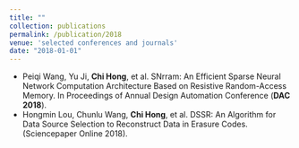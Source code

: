 ```yaml
---
title: ""
collection: publications
permalink: /publication/2018
venue: 'selected conferences and journals'
date: "2018-01-01"
---
```



- Peiqi Wang, Yu Ji, **Chi Hong**, et al. SNrram: An Efficient Sparse Neural Network Computation Architecture Based on Resistive Random-Access Memory. In Proceedings of Annual Design Automation Conference (**DAC 2018**).
- Hongmin Lou, Chunlu Wang, **Chi Hong**, et al. DSSR: An Algorithm for Data Source Selection to Reconstruct Data in Erasure Codes. (Sciencepaper Online 2018). 
